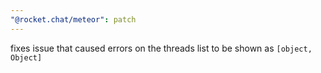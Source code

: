 ```yaml
---
"@rocket.chat/meteor": patch
---
```


fixes issue that caused errors on the threads list to be shown as `[object, Object]`
